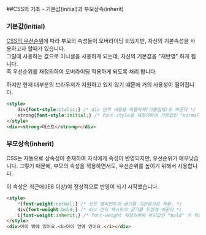 ##CSS의 기초 - 기본값(initial)과 부모상속(inherit)

### 기본값(initial)

[CSS의 우선순위](../step1/02_Priority.md)에 따라 부모의 속성들이 오버라이딩 되었지만, 자신의 기본속성을 사용하고자 할때가 있습니다.  
그럴때 사용하는 값으로 이니셜을 사용하게 되는데, 자신의 기본값을 "재반영" 하게 됩니다.  
즉 우선순위를 재정의하여 오버라이딩 적용하게 되도록 처리 합니다.

하지만 현재 대부분의 브라우저가 지원하고 있지 않기 떄문에 거의 사용성이 떨어집니다.

```html
<style>
    div{font-style:italic;} /* div 안의 내용을 이텔릭체(기울림체)로 바꾼다 */
    strong{font-style:initial;} /* font-style을 재정의하여 기본값인 "normal"이 적용된다 */
</style>
<div><strong>테스트</strong></div>
```

### 부모상속(inherit)
CSS는 자동으로 상속성이 존재하여 자식에게 속성이 반영되지만, 우선순위가 매우낮습니다.
그렇기 때문에, 부모의 속성을 적용하면서도, 우선순위를 높이기 위해서 사용합니다.

이 속성은 최근에(IE8 이상)야 정상적으로 반영이 되기 시작했습니다.

```html
<style>
    *{font-weight:normal;} /* 모든 엘리먼트의 굵기를 기본굵기로 적용. */
    div{font-weight:bold;} /* div 안의 텍스트의 굵기를 두껍게 바꾼다 */
    i{font-weight:inherit;} /* font-weight 재정의하여 부모값인 "bold" 가 적용된다 */
</style>
<div>아이 밖에 있어요.<i>아이 안에 있어요.</i></div>
```
